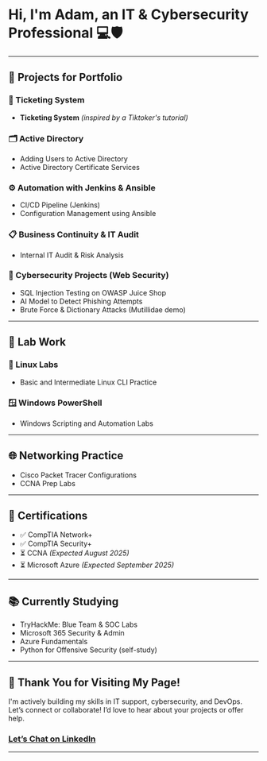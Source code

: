 # Hi, I'm Adam, an **IT & Cybersecurity Professional** 💻🛡️

---

## 🔧 Projects for Portfolio

### 📝 Ticketing System
- **Ticketing System** *(inspired by a Tiktoker's tutorial)*

### 🗂️ Active Directory
- Adding Users to Active Directory
- Active Directory Certificate Services

### ⚙️ Automation with Jenkins & Ansible
- CI/CD Pipeline (Jenkins)
- Configuration Management using Ansible

### 📋 Business Continuity & IT Audit
- Internal IT Audit & Risk Analysis

### 🔐 Cybersecurity Projects (Web Security)
- SQL Injection Testing on OWASP Juice Shop
- AI Model to Detect Phishing Attempts
- Brute Force & Dictionary Attacks (Mutillidae demo)

---

## 🧪 Lab Work

### 🐧 Linux Labs
- Basic and Intermediate Linux CLI Practice

### 🪟 Windows PowerShell
- Windows Scripting and Automation Labs

---

## 🌐 Networking Practice

- Cisco Packet Tracer Configurations
- CCNA Prep Labs

---

## 📜 Certifications

- ✅ CompTIA Network+
- ✅ CompTIA Security+
- ⏳ CCNA *(Expected August 2025)*
- ⏳ Microsoft Azure *(Expected September 2025)*

---

## 📚 Currently Studying

- TryHackMe: Blue Team & SOC Labs
- Microsoft 365 Security & Admin
- Azure Fundamentals
- Python for Offensive Security (self-study)

---

## 👋 Thank You for Visiting My Page!

I'm actively building my skills in IT support, cybersecurity, and DevOps.  
Let’s connect or collaborate! I’d love to hear about your projects or offer help.

### [Let’s Chat on LinkedIn](https://linkedin.com/in/adamgmz)  

---

